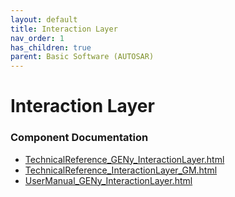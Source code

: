 ```yaml
---
layout: default
title: Interaction Layer
nav_order: 1
has_children: true
parent: Basic Software (AUTOSAR)
---
```

# Interaction Layer
### Component Documentation

- [TechnicalReference_GENy_InteractionLayer.html](doc/TechnicalReference_GENy_InteractionLayer.html)
- [TechnicalReference_InteractionLayer_GM.html](doc/TechnicalReference_InteractionLayer_GM.html)
- [UserManual_GENy_InteractionLayer.html](doc/UserManual_GENy_InteractionLayer.html)

